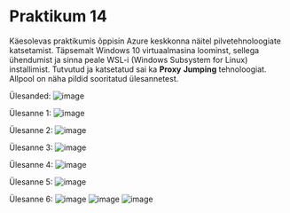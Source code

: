 # Praktikum 14


Käesolevas praktikumis õppisin Azure keskkonna näitel pilvetehnoloogiate katsetamist. Täpsemalt Windows 10 virtuaalmasina loominst, sellega ühendumist ja sinna peale WSL-i (Windows Subsystem for Linux) installimist. Tutvutud ja katsetatud sai ka **Proxy** **Jumping** tehnoloogiat. Allpool on näha pildid sooritatud ülesannetest. 

Ülesanded: ![image](https://github.com/user-attachments/assets/319df889-9f66-4800-8b75-2acfc6a798fb)



Ülesanne 1: ![image](https://github.com/user-attachments/assets/6e17a99f-e078-4aca-9137-eadd1c76958a)

Ülesanne 2: ![image](https://github.com/user-attachments/assets/e57e0fe0-e3ff-4769-b8d8-8899c705e28b)

Ülesanne 3: ![image](https://github.com/user-attachments/assets/aedc8198-3043-49a5-bf3e-a093bc4477aa)

Ülesanne 4: ![image](https://github.com/user-attachments/assets/dfe83f28-7c76-4d3f-9197-6d79a0af2bde)

Ülesanne 5: ![image](https://github.com/user-attachments/assets/d5742296-7072-4d0e-b060-ff4a9d97c562)

Ülesanne 6: ![image](https://github.com/user-attachments/assets/de53c8f4-f203-4f40-b662-f33fc423932a)
![image](https://github.com/user-attachments/assets/bea1ecf9-b80b-4323-832f-c0c8f3a96f0e)
![image](https://github.com/user-attachments/assets/e2681e1a-48b6-4e8e-9ab0-2981b25cbd4b)

